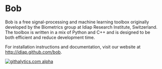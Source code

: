 Bob
===

Bob is a free signal-processing and machine learning toolbox originally
developed by the Biometrics group at Idiap Research Institute, Switzerland. The
toolbox is written in a mix of Python and C++ and is designed to be both
efficient and reduce development time.

For installation instructions and documentation, visit our website
at http://idiap.github.com/bob.

[![githalytics.com alpha](https://cruel-carlota.pagodabox.com/f5ae22a59f9ad7fff9255dfa9d5308ec "githalytics.com")](http://githalytics.com/idiap/bob)
